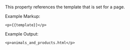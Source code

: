 This property references the template that is set for a page.

Example Markup:
```
<p>{{template}}</p>
```

Example Output:  
```
<p>animals_and_products.html</p>
```
